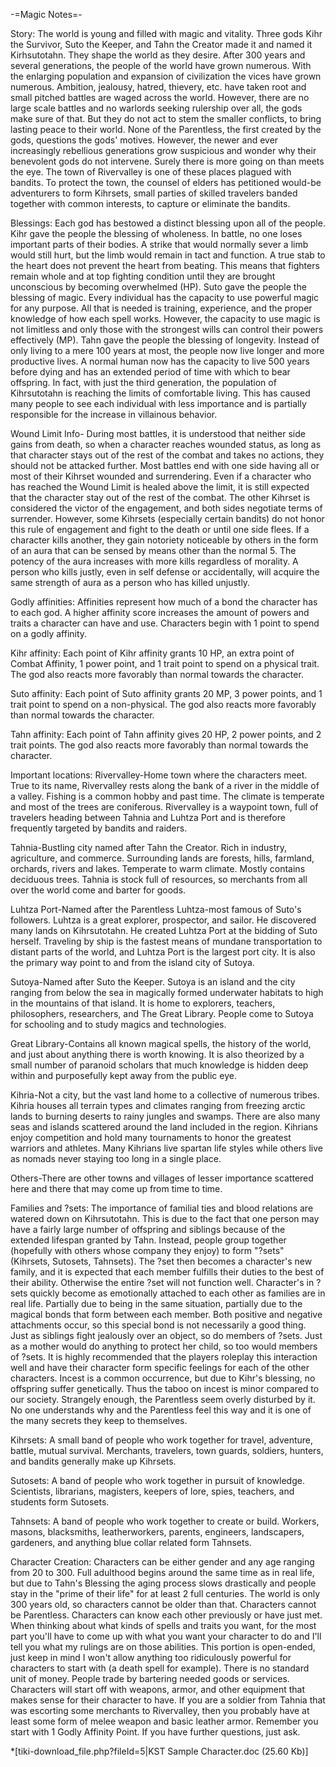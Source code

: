 -=Magic Notes=-

Story:  The world is young and filled with magic and vitality.  Three gods Kihr the Survivor, Suto the Keeper, and Tahn the Creator made it and named it Kirhsutotahn.  They shape the world as they desire.  After 300 years and several generations, the people of the world have grown numerous.  With the enlarging population and expansion of civilization the vices have grown numerous.  Ambition, jealousy, hatred, thievery, etc. have taken root and small pitched battles are waged across the world.  However, there are no large scale battles and no warlords seeking rulership over all, the gods make sure of that.  But they do not act to stem the smaller conflicts, to bring lasting peace to their world.  None of the Parentless, the first created by the gods, questions the gods' motives.  However, the newer and ever increasingly rebellious generations grow suspicious and wonder why their benevolent gods do not intervene.  Surely there is more going on than meets the eye.  The town of Rivervalley is one of these places plagued with bandits. To protect the town, the counsel of elders has petitioned would-be adventurers to form Kihrsets, small parties of skilled travelers banded together with common interests, to capture or eliminate the bandits.

Blessings:  Each god has bestowed a distinct blessing upon all of the people.  Kihr gave the people the blessing of wholeness.  In battle, no one loses important parts of their bodies.  A strike that would normally sever a limb would still hurt, but the limb would remain in tact and function.  A true stab to the heart does not prevent the heart from beating.  This means that fighters remain whole and at top fighting condition until they are brought unconscious by becoming overwhelmed (HP).  Suto gave the people the blessing of magic.  Every individual has the capacity to use powerful magic for any purpose.  All that is needed is training, experience, and the proper knowledge of how each spell works.  However, the capacity to use magic is not limitless and only those with the strongest wills can control their powers effectively (MP).  Tahn gave the people the blessing of longevity.  Instead of only living to a mere 100 years at most, the people now live longer and more productive lives.  A normal human now has the capacity to live 500 years before dying and has an extended period of time with which to bear offspring.  In fact, with just the third generation, the population of Kihrsutotahn is reaching the limits of comfortable living.  This has caused many people to see each individual with less importance and is partially responsible for the increase in villainous behavior.

Wound Limit Info- During most battles, it is understood that neither side gains from death, so when a character reaches wounded status, as long as that character stays out of the rest of the combat and takes no actions, they should not be attacked further.  Most battles end with one side having all or most of their Kihrset wounded and surrendering.  Even if a character who has reached the Wound Limit is healed above the limit, it is still expected that the character stay out of the rest of the combat.  The other Kihrset is considered the victor of the engagement, and both sides negotiate terms of surrender.  However, some Kihrsets (especially certain bandits) do not honor this rule of engagement and fight to the death or until one side flees.  If a character kills another, they gain notoriety noticeable by others in the form of an aura that can be sensed by means other than the normal 5.  The potency of the aura increases with more kills regardless of morality.  A person who kills justly, even in self defense or accidentally, will acquire the same strength of aura as a person who has killed unjustly.

Godly affinities:  Affinities represent how much of a bond the character has to each god.  A higher affinity score increases the amount of powers and traits a character can have and use.  Characters begin with 1 point to spend on a godly affinity.

Kihr affinity:  Each point of Kihr affinity grants 10 HP, an extra point of Combat Affinity, 1 power point, and 1 trait point to spend on a physical trait.  The god also reacts more favorably than normal towards the character.

Suto affinity:  Each point of Suto affinity grants 20 MP, 3 power points, and 1 trait point to spend on a non-physical.  The god also reacts more favorably than normal towards the character.

Tahn affinity:  Each point of Tahn affinity gives 20 HP, 2 power points, and 2 trait points.  The god also reacts more favorably than normal towards the character.

Important locations:
Rivervalley-Home town where the characters meet.  True to its name, Rivervalley rests along the bank of a river in the middle of a valley. Fishing is a common hobby and past time.  The climate is temperate and most of the trees are coniferous.  Rivervalley is a waypoint town, full of travelers heading between Tahnia and Luhtza Port and is therefore frequently targeted by bandits and raiders.

Tahnia-Bustling city named after Tahn the Creator.  Rich in industry, agriculture, and commerce.  Surrounding lands are forests, hills, farmland, orchards, rivers and lakes.  Temperate to warm climate.  Mostly contains deciduous trees.  Tahnia is stock full of resources, so merchants from all over the world come and barter for goods.

Luhtza Port-Named after the Parentless Luhtza-most famous of Suto's followers.  Luhtza is a great explorer, prospector, and sailor.  He discovered many lands on Kihrsutotahn.  He created Luhtza Port at the bidding of Suto herself.  Traveling by ship is the fastest means of mundane transportation to distant parts of the world, and Luhtza Port is the largest port city.  It is also the primary way point to and from the island city of Sutoya.

Sutoya-Named after Suto the Keeper.  Sutoya is an island and the city ranging from below the sea in magically formed underwater habitats to high in the mountains of that island.  It is home to explorers, teachers, philosophers, researchers, and The Great Library.  People come to Sutoya for schooling and to study magics and technologies.

Great Library-Contains all known magical spells, the history of the world, and just about anything there is worth knowing.  It is also theorized by a small number of paranoid scholars that much knowledge is hidden deep within and purposefully kept away from the public eye.

Kihria-Not a city, but the vast land home to a collective of numerous tribes.  Kihria houses all terrain types and climates ranging from freezing arctic lands to burning deserts to rainy jungles and swamps.  There are also many seas and islands scattered around the land included in the region.  Kihrians enjoy competition and hold many tournaments to honor the greatest warriors and athletes.  Many Kihrians live spartan life styles while others live as nomads never staying too long in a single place.

Others-There are other towns and villages of lesser importance scattered here and there that may come up from time to time.

Families and ?sets:  The importance of familial ties and blood relations are watered down on Kihrsutotahn.  This is due to the fact that one person may have a fairly large number of offspring and siblings because of the extended lifespan granted by Tahn.  Instead, people group together (hopefully with others whose company they enjoy) to form &quot;?sets&quot; (Kihrsets, Sutosets, Tahnsets).  The ?set then becomes a character's new family, and it is
expected that each member fulfills their duties to the best of their ability.  Otherwise the entire ?set will not function well.  Character's in ?sets quickly become as emotionally attached to each other as families are in real life.  Partially due to being in the same situation, partially due to the magical bonds that form between each member.  Both positive and negative attachments occur, so this special bond is not necessarily a good thing.  Just as siblings fight jealously over an object, so do members of ?sets.  Just as a mother would do anything to protect her child, so too would members of ?sets.  It is highly recommended that the players roleplay this interaction well and have their character form specific feelings for each of the other characters.  Incest is a common occurrence, but due to Kihr's blessing, no offspring suffer genetically.  Thus the taboo on incest is minor compared to our society.  Strangely enough, the Parentless seem overly disturbed by it.  No one understands why and the Parentless feel this way and it is one of the many secrets they keep to themselves.

Kihrsets:  A small band of people who work together for travel, adventure, battle, mutual survival.  Merchants, travelers, town guards, soldiers, hunters, and bandits generally make up Kihrsets.

Sutosets:  A band of people who work together in pursuit of knowledge.  Scientists, librarians, magisters, keepers of lore, spies, teachers, and students form Sutosets.

Tahnsets:  A band of people who work together to create or build.  Workers, masons, blacksmiths, leatherworkers, parents, engineers, landscapers, gardeners, and anything blue collar related form Tahnsets.

Character Creation:  Characters can be either gender and any age ranging from 20 to 300.  Full adulthood begins around the same time as in real life, but due to Tahn's Blessing the aging process slows drastically and people stay in the "prime of their life" for at least 2 full centuries.  The world is only 300 years old, so characters cannot be older than that.  Characters cannot be Parentless.  Characters can know each other previously or have just met.  When thinking about what kinds of spells and traits you want, for the most part you'll have to come up with what you want your character to do and I'll tell you what my rulings are on those abilities.  This portion is open-ended, just keep in mind I won't allow anything too ridiculously powerful for characters to start with (a death spell for example).  There is no standard unit of money.  People trade by bartering needed goods or services.  Characters will start off with weapons, armor, and other equipment that makes sense for their character to have.  If you are a soldier from Tahnia that was escorting some merchants to Rivervalley, then you probably have at least some form of melee weapon and basic leather armor.  Remember you start with 1 Godly Affinity Point.  If you have further questions, just ask.

*[tiki-download_file.php?fileId=5|KST Sample Character.doc (25.60 Kb)]
